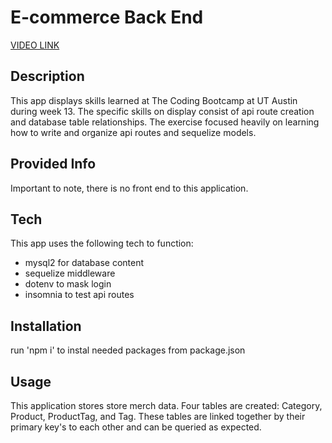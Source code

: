 # E-commerce Back End

[VIDEO LINK](https://drive.google.com/file/d/1XL4AvceMZfhqsa8pIUlITqbywoW04fBb/view)

## Description

This app displays skills learned at The Coding Bootcamp at UT Austin during week 13. The specific skills on display consist of api route creation and database table relationships. The exercise focused heavily on learning how to write and organize api routes and sequelize models. 

## Provided Info
Important to note, there is no front end to this application.

## Tech
This app uses the following tech to function:
* mysql2 for database content
* sequelize middleware
* dotenv to mask login
* insomnia to test api routes
  
## Installation

run 'npm i' to instal needed packages from package.json

## Usage

This application stores store merch data. Four tables are created: Category, Product, ProductTag, and Tag. These tables are linked together by their primary key's to each other and can be queried as expected.
